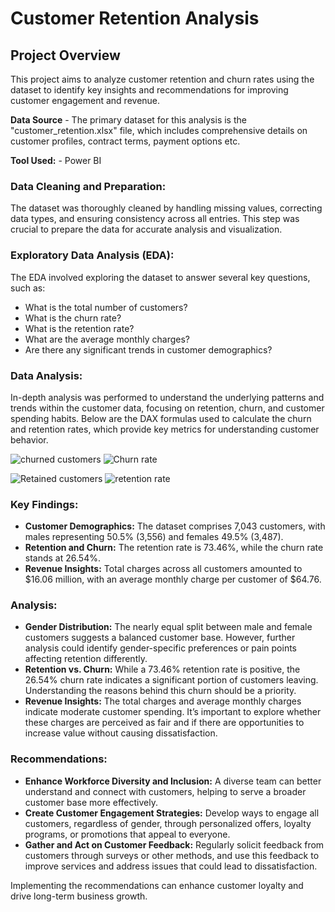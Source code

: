 # Customer Retention Analysis

## Project Overview
This project aims to analyze customer retention and churn rates using the dataset to identify key insights and recommendations for improving customer engagement and revenue.

**Data Source** - The primary dataset for this analysis is the "customer_retention.xlsx" file, which includes comprehensive details on customer profiles, contract terms, payment options etc.

**Tool Used:** - Power BI

### Data Cleaning and Preparation:
The dataset was thoroughly cleaned by handling missing values, correcting data types, and ensuring consistency across all entries. This step was crucial to prepare the data for accurate analysis and visualization.

### Exploratory Data Analysis (EDA):
The EDA involved exploring the dataset to answer several key questions, such as:
- What is the total number of customers?
- What is the churn rate?
- What is the retention rate?
- What are the average monthly charges?
- Are there any significant trends in customer demographics?

### Data Analysis:
In-depth analysis was performed to understand the underlying patterns and trends within the customer data, focusing on retention, churn, and customer spending habits.
Below are the DAX formulas used to calculate the churn and retention rates, which provide key metrics for understanding customer behavior.

![churned customers ](https://github.com/user-attachments/assets/617d058b-2ebc-4d10-85d8-6a83c109e92e)
![Churn rate ](https://github.com/user-attachments/assets/a962b062-1d14-4d9b-939f-0b5bcbd3c0bf)


![Retained customers](https://github.com/user-attachments/assets/c1a995c0-60f7-46c0-a906-b94ca594723f)
![retention rate](https://github.com/user-attachments/assets/5ff98c7b-dbd9-42b9-8eab-a73a1acc4c3d)

### Key Findings:
- **Customer Demographics:** The dataset comprises 7,043 customers, with males representing 50.5% (3,556) and females 49.5% (3,487).
- **Retention and Churn:** The retention rate is 73.46%, while the churn rate stands at 26.54%.
- **Revenue Insights:** Total charges across all customers amounted to $16.06 million, with an average monthly charge per customer of $64.76.

### Analysis:
- **Gender Distribution:** The nearly equal split between male and female customers suggests a balanced customer base. However, further analysis could identify gender-specific preferences or pain points affecting retention differently.
- **Retention vs. Churn:** While a 73.46% retention rate is positive, the 26.54% churn rate indicates a significant portion of customers leaving. Understanding the reasons behind this churn should be a priority.
- **Revenue Insights:** The total charges and average monthly charges indicate moderate customer spending. It’s important to explore whether these charges are perceived as fair and if there are opportunities to increase value without causing dissatisfaction.

### Recommendations:
- **Enhance Workforce Diversity and Inclusion:** A diverse team can better understand and connect with customers, helping to serve a broader customer base more effectively.
- **Create Customer Engagement Strategies:** Develop ways to engage all customers, regardless of gender, through personalized offers, loyalty programs, or promotions that appeal to everyone.
- **Gather and Act on Customer Feedback:** Regularly solicit feedback from customers through surveys or other methods, and use this feedback to improve services and address issues that could lead to dissatisfaction.

 Implementing the recommendations can enhance customer loyalty and drive long-term business growth.
